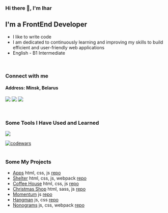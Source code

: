 ### Hi there 👋, I'm Ihar

## I'm a FrontEnd Developer
* I like to write code
* I am dedicated to continuously learning and improving my skills to build efficient and user-friendly web applications
* English - B1 Intermediate
 <br/>

###  Connect with me
#### Address: Minsk, Belarus

<p>
<a href="mailto:a17331582@gmail.com"><img src="https://skillicons.dev/icons?i=gmail" /></a>
<a href="https://discordapp.com/users/925457041785512027/" ><img src="https://skillicons.dev/icons?i=discord" /></a>
<a href="https://linkedin.com/in/ihar-batura-9840a2325" ><img src="https://skillicons.dev/icons?i=linkedin" /></a>
</p>
<br/>

### Some Tools I Have Used and Learned
<p>
    <img src="https://skillicons.dev/icons?i=html,css,sass,js,ts,php,mysql,figma,git,github,nodejs,npm,webpack,vite,react,vscode,phpstorm" />
</p>

[![codewars](https://www.codewars.com/users/Ihar_blr/badges/large)](https://www.codewars.com/users/Ihar_blr)   
<br/>


### Some My Projects
* [Apps](https://ihar-batura.github.io/Apps/src/) html, css, js [repo](https://github.com/Ihar-Batura/Apps)
* [Shelter](https://ihar-batura.github.io/Animal-Shelter/shelter/src/) html, css, js, webpack [repo](https://github.com/Ihar-Batura/Animal-Shelter)
* [Coffee House](https://ihar-batura.github.io/Coffee-House/coffee-house/) html, css, js [repo](https://github.com/Ihar-Batura/Coffee-House)
* [Christmas Shop](https://rolling-scopes-school.github.io/ihar-batura-JSFE2024Q4/christmas-shop/src/) html, sass, js [repo](https://github.com/Ihar-Batura/)
* [Momentum](https://ihar-batura.github.io/Momentum/src/) js [repo](https://github.com/Ihar-Batura/Momentum)
* [Hangman](https://ihar-batura.github.io/Hangman/hangman/) js, css [repo](https://github.com/Ihar-Batura/Animal-Shelter)
* [Nonograms](https://ihar-batura.github.io/Nonograms/dist/) js, css, webpack [repo](https://github.com/Ihar-Batura/Animal-Shelter)






